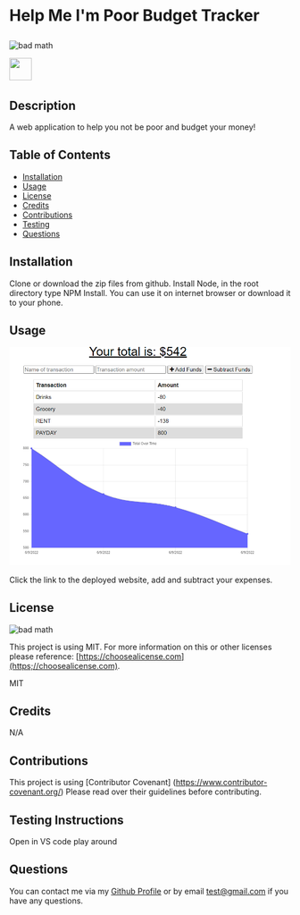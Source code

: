 # Help Me I'm Poor Budget Tracker </p>
![bad math](https://img.shields.io/badge/License-MIT-blue)


<img src="https://giphy.com/embed/12JgIV6zAkYFbi" width="40" height="40" />

<!-- <div style="width:100%;height:0;padding-bottom:42%;position:relative;"><iframe src="https://giphy.com/embed/12JgIV6zAkYFbi" width="100%" height="100%" style="position:absolute" frameBorder="0" class="giphy-embed" allowFullScreen></iframe></div><p><a href="https://giphy.com/gifs/12JgIV6zAkYFbi">via GIPHY</a></p> -->

## Description
A web application to help you not be poor and budget your money!

## Table of Contents

- [Installation](#installation)
- [Usage](#usage)
- [License](#license)
- [Credits](#credits)
- [Contributions](#contributions)
- [Testing](#testing)
- [Questions](#questions)

## Installation
Clone or download the zip files from github. Install Node, in the root directory type NPM Install. You can use it on internet browser or download it to your phone.

## Usage
![screenshot](/assets/images/Capture.PNG "screenshot") 

Click the link to the deployed website, add and subtract your expenses.

## License

![bad math](https://img.shields.io/badge/License-MIT-blue)

This project is using MIT. For more information on this or other licenses please reference: [https://choosealicense.com](https;//choosealicense.com).

MIT

## Credits

N/A

## Contributions

This project is using [Contributor Covenant] (https://www.contributor-covenant.org/) Please read over their guidelines before contributing.

## Testing Instructions

Open in VS code play around

## Questions
You can contact me via my [Github Profile](https://github.com/dy9040)
or by email test@gmail.com if you have any questions.